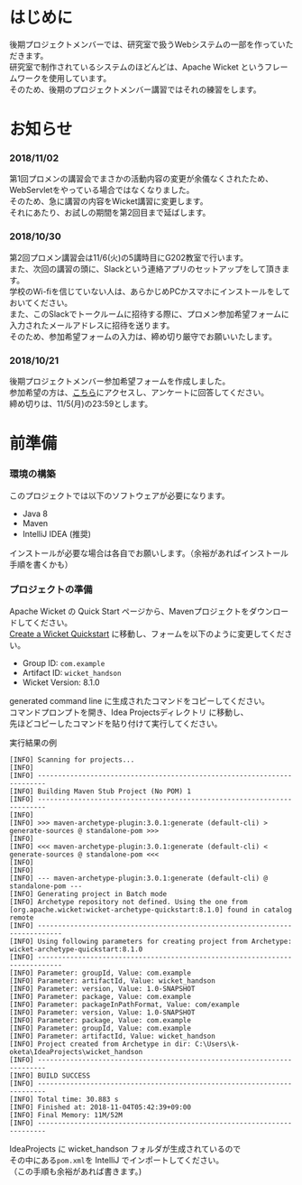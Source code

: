 # はじめに
後期プロジェクトメンバーでは、研究室で扱うWebシステムの一部を作っていただきます。<br>
研究室で制作されているシステムのほどんどは、Apache Wicket というフレームワークを使用しています。<br>
そのため、後期のプロジェクトメンバー講習ではそれの練習をします。

# お知らせ

### 2018/11/02
第1回プロメンの講習会でまさかの活動内容の変更が余儀なくされたため、<br>
WebServletをやっている場合ではなくなりました。<br>
そのため、急に講習の内容をWicket講習に変更します。<br>
それにあたり、お試しの期間を第2回目まで延ばします。<br>

### 2018/10/30
第2回プロメン講習会は11/6(火)の5講時目にG202教室で行います。<br>
また、次回の講習の頭に、Slackという連絡アプリのセットアップをして頂きます。<br>
学校のWi-fiを信じていない人は、あらかじめPCかスマホにインストールをしておいてください。<br>
また、このSlackでトークルームに招待する際に、プロメン参加希望フォームに入力されたメールアドレスに招待を送ります。<br>
そのため、参加希望フォームの入力は、締め切り厳守でお願いいたします。

### 2018/10/21
後期プロジェクトメンバー参加希望フォームを作成しました。<br>
参加希望の方は、[こちら](https://docs.google.com/forms/d/e/1FAIpQLSdMgzGvoDvXcGwg72v8p1sCaPHdCFpGv7xGUD0RTmHacENaxQ/viewform?usp=sf_link)にアクセスし、アンケートに回答してください。<br>
締め切りは、11/5(月)の23:59とします。

# 前準備

### 環境の構築
このプロジェクトでは以下のソフトウェアが必要になります。

- Java 8
- Maven
- IntelliJ IDEA (推奨)

インストールが必要な場合は各自でお願いします。（余裕があればインストール手順を書くかも）<br>

### プロジェクトの準備
Apache Wicket の Quick Start ページから、Mavenプロジェクトをダウンロードしてください。<br>
[Create a Wicket Quickstart](https://wicket.apache.org/start/quickstart.html) に移動し、フォームを以下のように変更してください。

- Group ID: `com.example`
- Artifact ID: `wicket_handson`
- Wicket Version: 8.1.0

generated command line に生成されたコマンドをコピーしてください。<br>
コマンドプロンプトを開き、Idea Projectsディレクトリ に移動し、<br>
先ほどコピーしたコマンドを貼り付けて実行してください。<br>

実行結果の例
```
[INFO] Scanning for projects...
[INFO]
[INFO] ------------------------------------------------------------------------
[INFO] Building Maven Stub Project (No POM) 1
[INFO] ------------------------------------------------------------------------
[INFO]
[INFO] >>> maven-archetype-plugin:3.0.1:generate (default-cli) > generate-sources @ standalone-pom >>>
[INFO]
[INFO] <<< maven-archetype-plugin:3.0.1:generate (default-cli) < generate-sources @ standalone-pom <<<
[INFO]
[INFO]
[INFO] --- maven-archetype-plugin:3.0.1:generate (default-cli) @ standalone-pom ---
[INFO] Generating project in Batch mode
[INFO] Archetype repository not defined. Using the one from [org.apache.wicket:wicket-archetype-quickstart:8.1.0] found in catalog remote
[INFO] ----------------------------------------------------------------------------
[INFO] Using following parameters for creating project from Archetype: wicket-archetype-quickstart:8.1.0
[INFO] ----------------------------------------------------------------------------
[INFO] Parameter: groupId, Value: com.example
[INFO] Parameter: artifactId, Value: wicket_handson
[INFO] Parameter: version, Value: 1.0-SNAPSHOT
[INFO] Parameter: package, Value: com.example
[INFO] Parameter: packageInPathFormat, Value: com/example
[INFO] Parameter: version, Value: 1.0-SNAPSHOT
[INFO] Parameter: package, Value: com.example
[INFO] Parameter: groupId, Value: com.example
[INFO] Parameter: artifactId, Value: wicket_handson
[INFO] Project created from Archetype in dir: C:\Users\k-oketa\IdeaProjects\wicket_handson
[INFO] ------------------------------------------------------------------------
[INFO] BUILD SUCCESS
[INFO] ------------------------------------------------------------------------
[INFO] Total time: 30.883 s
[INFO] Finished at: 2018-11-04T05:42:39+09:00
[INFO] Final Memory: 11M/52M
[INFO] ------------------------------------------------------------------------
```
IdeaProjects に wicket_handson フォルダが生成されているので<br>
その中にある`pom.xml`を IntelliJ でインポートしてください。<br>
（この手順も余裕があれば書きます。)
